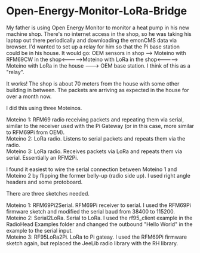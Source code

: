 # Open-Energy-Monitor-LoRa-Bridge

My father is using Open Energy Monitor to monitor a heat pump in his new machine shop. There's no internet access in the shop, so he was taking his laptop out there periodically and downloading the emonCMS data via browser. I'd wanted to set up a relay for him so that the Pi base station could be in his house. It would go: OEM sensors in shop --> Moteino with RFM69CW in the shop<----->Moteino with LoRa in the shop<-----> Moteino with LoRa in the house ---> OEM base station. I think of this as a "relay". 

It works! The shop is about 70 meters from the house with some other building in between. The packets are arriving as expected in the house for over a month now.

I did this using three Moteinos.

Moteino 1: RFM69 radio receiving packets and repeating them via serial, similar to the receiver used with the Pi Gateway (or in this case, more similar to RFM69Pi from OEM).<br>
Moteino 2: LoRa radio. Listens to serial packets and repeats them via the radio.<br>
Moteino 3: LoRa radio. Receives packets via LoRa and repeats them via serial. Essentially an RFM2Pi.<br>


I found it easiest to wire the serial connection between Moteino 1 and Moteino 2 by flipping the former belly-up (radio side up). I used right angle headers and some protoboard. 

There are three sketches needed.

Moteino 1: RFM69Pi2Serial. RFM69Pi receiver to serial. I used the RFM69Pi firmware sketch and modified the serial baud from 38400 to 115200.<br>
Moteino 2: Serial2LoRa. Serial to LoRa. I used the rf95_client example in the RadioHead Examples folder and changed the outbound "Hello World" in the example to the serial input.<br>
Moteino 3: RF95LoRa2Pi. LoRa to Pi gateay. I used the RFM69Pi firmware sketch again, but replaced the JeeLib radio library with the RH library.<br>
